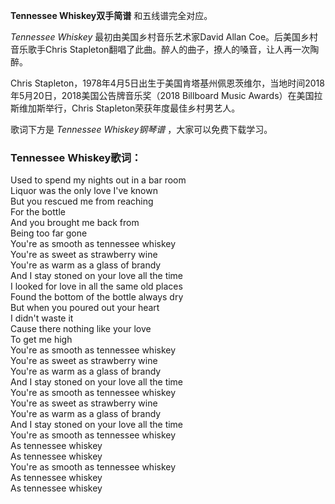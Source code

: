 

**Tennessee Whiskey双手简谱** 和五线谱完全对应。

_Tennessee Whiskey_ 最初由美国乡村音乐艺术家David Allan Coe。后美国乡村音乐歌手Chris
Stapleton翻唱了此曲。醉人的曲子，撩人的嗓音，让人再一次陶醉。

Chris Stapleton，1978年4月5日出生于美国肯塔基州佩恩茨维尔，当地时间2018年5月20日，2018美国公告牌音乐奖（2018
Billboard Music Awards）在美国拉斯维加斯举行，Chris Stapleton荣获年度最佳乡村男艺人。

歌词下方是 _Tennessee Whiskey钢琴谱_ ，大家可以免费下载学习。

### Tennessee Whiskey歌词：

Used to spend my nights out in a bar room  
Liquor was the only love I've known  
But you rescued me from reaching  
For the bottle  
And you brought me back from  
Being too far gone  
You're as smooth as tennessee whiskey  
You're as sweet as strawberry wine  
You're as warm as a glass of brandy  
And I stay stoned on your love all the time  
I looked for love in all the same old places  
Found the bottom of the bottle always dry  
But when you poured out your heart  
I didn't waste it  
Cause there nothing like your love  
To get me high  
You're as smooth as tennessee whiskey  
You're as sweet as strawberry wine  
You're as warm as a glass of brandy  
And I stay stoned on your love all the time  
You're as smooth as tennessee whiskey  
You're as sweet as strawberry wine  
You're as warm as a glass of brandy  
And I stay stoned on your love all the time  
You're as smooth as tennessee whiskey  
As tennessee whiskey  
As tennessee whiskey  
You're as smooth as tennessee whiskey  
As tennessee whiskey  
As tennessee whiskey


